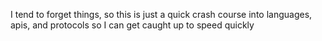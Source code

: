I tend to forget things, so this is just a quick crash course into languages, apis, and protocols so I can get caught up to speed quickly

